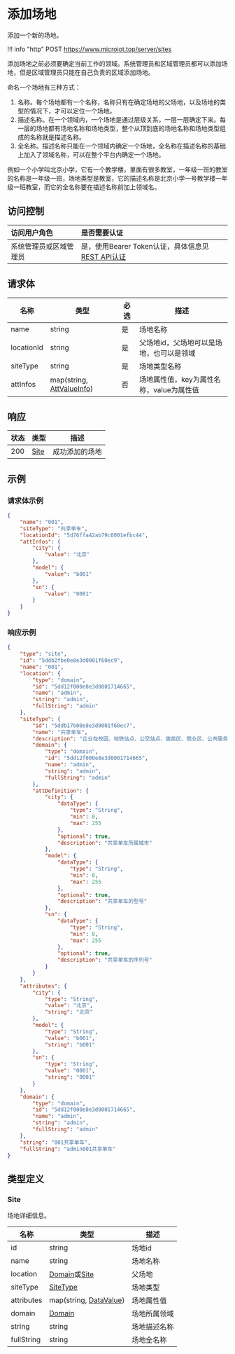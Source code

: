 # 添加场地

添加一个新的场地。

!!! info "http"
    POST https://www.microiot.top/server/sites

添加场地之前必须要确定当前工作的领域。系统管理员和区域管理员都可以添加场地，但是区域管理员只能在自己负责的区域添加场地。

命名一个场地有三种方式：

1. 名称。每个场地都有一个名称，名称只有在确定场地的父场地，以及场地的类型的情况下，才可以定位一个场地。
2. 描述名称。在一个领域内，一个场地是通过层级关系，一层一层确定下来。每一层的场地都有场地名称和场地类型，整个从顶到底的场地名称和场地类型组成的名称就是描述名称。
3. 全名称。描述名称只能在一个领域内确定一个场地，全名称在描述名称的基础上加入了领域名称，可以在整个平台内确定一个场地。

例如一个小学叫北京小学，它有一个教学楼，里面有很多教室，一年级一班的教室的名称是一年级一班，场地类型是教室，它的描述名称是北京小学一号教学楼一年级一班教室，而它的全名称要在描述名称前加上领域名。

## 访问控制

| 访问用户角色           | 是否需要认证                                 |
| :--------------------- | :------------------------------------------- |
| 系统管理员或区域管理员 | 是，使用Bearer Token认证，具体信息见[REST API认证](../api.md) |


## 请求体

| 名称       | 类型                                                         | 必选 | 描述                                     |
| ---------- | ------------------------------------------------------------ | ---- | ---------------------------------------- |
| name       | string                                                       | 是   | 场地名称                                 |
| locationId | string                                                       | 是   | 父场地id，父场地可以是场地，也可以是领域 |
| siteType   | string                                                       | 是   | 场地类型名称                             |
| attInfos   | map(string, [AttValueInfo](../datatype/valueinfo.md#attvalueinfo)) | 否   | 场地属性值，key为属性名称，value为属性值 |



## 响应

| 状态 | 类型          | 描述           |
| ---- | ------------- | -------------- |
| 200  | [Site](#site) | 成功添加的场地 |



## 示例

### 请求体示例

``` JSON
{
    "name": "001",
    "siteType": "共享单车",
    "locationId": "5d76ffa42ab79c0001efbc44",
    "attInfos": {
        "city": {
            "value": "北京"
        },
        "model": {
            "value": "b001"
        },
        "sn": {
            "value": "0001"
        }
    }
}
```

### 响应示例

``` JSON
{
    "type": "site",
    "id": "5ddb2fbe0e8e3d0001f60ec9",
    "name": "001",
    "location": {
        "type": "domain",
        "id": "5dd12f000e8e3d0001714665",
        "name": "admin",
        "string": "admin",
        "fullString": "admin"
    },
    "siteType": {
        "id": "5ddb17b00e8e3d0001f60ec7",
        "name": "共享单车",
        "description": "企业在校园、地铁站点、公交站点、居民区、商业区、公共服务区等提供自行车单车共享服务。",
        "domain": {
            "type": "domain",
            "id": "5dd12f000e8e3d0001714665",
            "name": "admin",
            "string": "admin",
            "fullString": "admin"
        },
        "attDefinition": {
            "city": {
                "dataType": {
                    "type": "String",
                    "min": 0,
                    "max": 255
                },
                "optional": true,
                "description": "共享单车所属城市"
            },
            "model": {
                "dataType": {
                    "type": "String",
                    "min": 0,
                    "max": 255
                },
                "optional": true,
                "description": "共享单车的型号"
            },
            "sn": {
                "dataType": {
                    "type": "String",
                    "min": 0,
                    "max": 255
                },
                "optional": true,
                "description": "共享单车的序列号"
            }
        }
    },
    "attributes": {
        "city": {
            "type": "String",
            "value": "北京",
            "string": "北京"
        },
        "model": {
            "type": "String",
            "value": "b001",
            "string": "b001"
        },
        "sn": {
            "type": "String",
            "value": "0001",
            "string": "0001"
        }
    },
    "domain": {
        "type": "domain",
        "id": "5dd12f000e8e3d0001714665",
        "name": "admin",
        "string": "admin",
        "fullString": "admin"
    },
    "string": "001共享单车",
    "fullString": "admin001共享单车"
}
```

## 类型定义

### Site

场地详细信息。

| 名称     | 类型   | 描述   |
| -------- | ------ | ------ |
| id       | string | 场地id |
| name | string | 场地名称                                       |
| location | [Domain](../domain/adddomain.md#domain)或[Site](#site) | 父场地 |
| siteType | [SiteType](../sitetype/addsitetype.md#sitetype) | 场地类型 |
| attributes | map(string, [DataValue](../datatype/datavalue.md#datavalue)) | 场地属性值 |
| domain | [Domain](../domain/adddomain.md#domain) | 场地所属领域 |
| string | string | 场地描述名称 |
| fullString | string | 场地全名称 |

